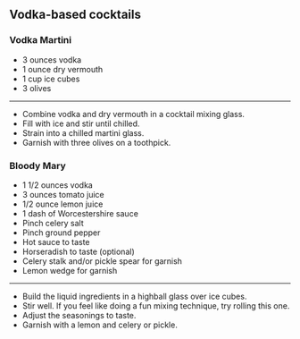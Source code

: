## Vodka-based cocktails


### Vodka Martini
* 3 ounces vodka
* 1 ounce dry vermouth
* 1 cup ice cubes
* 3 olives

---
* Combine vodka and dry vermouth in a cocktail mixing glass. 
* Fill with ice and stir until chilled. 
* Strain into a chilled martini glass.
* Garnish with three olives on a toothpick.


### Bloody Mary
* 1 1/2 ounces vodka
* 3 ounces tomato juice
* 1/2 ounce lemon juice
* 1 dash of Worcestershire sauce
* Pinch celery salt
* Pinch ground pepper
* Hot sauce to taste
* Horseradish to taste (optional)
* Celery stalk and/or pickle spear for garnish
* Lemon wedge for garnish

---
* Build the liquid ingredients in a highball glass over ice cubes.
* Stir well. If you feel like doing a fun mixing technique, try rolling this one.
* Adjust the seasonings to taste.
* Garnish with a lemon and celery or pickle.
